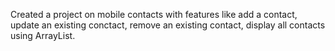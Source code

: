 Created a project on mobile contacts with features like add a contact, update an existing conctact, remove an existing contact, display all contacts using ArrayList.
